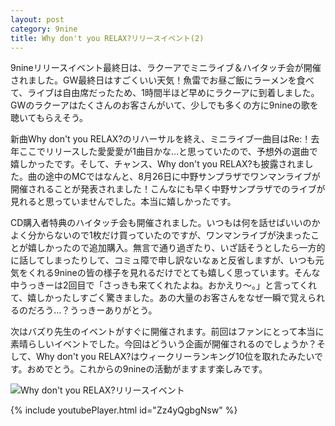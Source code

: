 ```yaml
---
layout: post
category: 9nine
title: Why don't you RELAX?リリースイベント(2)
---
```

9nineリリースイベント最終日は、ラクーアでミニライブ＆ハイタッチ会が開催されました。GW最終日はすごくいい天気！魚雷でお昼ご飯にラーメンを食べて、ライブは自由席だったため、1時間半ほど早めにラクーアに到着しました。GWのラクーアはたくさんのお客さんがいて、少しでも多くの方に9nineの歌を聴いてもらえそう。

新曲Why don't you RELAX?のリハーサルを終え、ミニライブ一曲目はRe:！去年ここでリリースした愛愛愛が1曲目かな…と思っていたので、予想外の選曲で嬉しかったです。そして、チャンス、Why don't you RELAX?も披露されました。曲の途中のMCではなんと、8月26日に中野サンプラザでワンマンライブが開催されることが発表されました！こんなにも早く中野サンプラザでのライブが見れると思っていませんでした。本当に嬉しかったです。

CD購入者特典のハイタッチ会も開催されました。いつもは何を話せばいいのかよく分からないので1枚だけ買っていたのですが、ワンマンライブが決まったことが嬉しかったので追加購入。無言で通り過ぎたり、いざ話そうとしたら一方的に話してしまったりして、コミュ障で申し訳ないなぁと反省しますが、いつも元気をくれる9nineの皆の様子を見れるだけでとても嬉しく思っています。そんな中うっきーは2回目で「さっきも来てくれたよね。おかえり～。」と言ってくれて、嬉しかったしすごく驚きました。あの大量のお客さんをなぜ一瞬で覚えられるのだろう…？うっきーありがとう。

次はバズり先生のイベントがすぐに開催されます。前回はファンにとって本当に素晴らしいイベントでした。今回はどういう企画が開催されるのでしょうか？そして、Why don't you RELAX?はウィークリーランキング10位を取れたみたいです。おめでとう。これからの9nineの活動がますます楽しみです。

![Why don't you RELAX?リリースイベント](https://pbs.twimg.com/media/C_NW-MIV0AAUU5s.jpg:large)  

{% include youtubePlayer.html id="Zz4yQgbgNsw" %}